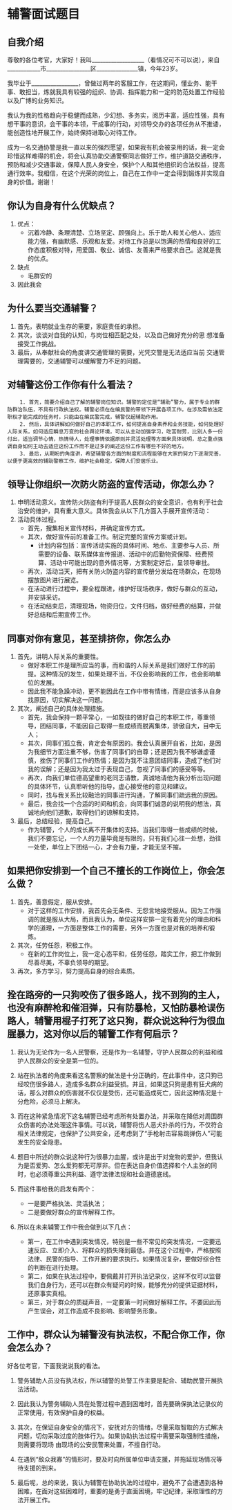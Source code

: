 # 辅警面试题目

## 自我介绍

尊敬的各位考官，大家好！我叫___________________（看情况可不可以说），来自____________市________________区_______________镇，今年23岁。



我毕业于_________________，曾做过两年的客服工作，在这期间，懂业务、能干事、敢担当，炼就我具有较强的组织、协调、指挥能力和一定的防范处置工作经验以及广博的业务知识。



我认为我的性格趋向于稳健而成熟，少幻想、多务实，阅历丰富，适应性强，具有想干事的意识，会干事的本领，干成事的行动，对领导交办的各项任务从不推诿，能创造性地开展工作，始终保持进取心对待工作。



成为一名交通协警是我一直以来的强烈愿望，如果我有机会被录用的话，我一定会珍惜这样难得的机会，将会认真协助交通警察同志做好工作，维护道路交通秩序，预防和减少交通事故，保障人民人身安全，保护个人和其他组织的合法权益，提高通行效率。我相信，在这个光荣的岗位上，自己在工作中一定会得到锻炼并实现自身的价值。谢谢！

## 你认为自身有什么优缺点？

1. 优点：
   - 沉着冷静、条理清楚、立场坚定、顾强向上。乐于助人和关心他人、适应能力强，有幽默感、乐观和友爱。对待工作总是以饱满的热情和良好的工作态度积极对特，用爱国、敬业、诚信、友善来严格要求自己。这就是我的优点。
2. 缺点
   - 毛群安的
3. 因此我会

## **为什么要当交通辅警？**

1. 首先，表明就业生存的需要，家庭责任的承担。
2. 其次，谈谈对自我的认知，与岗位相匹配之处，以及自己做好充分的思
   想准备接受工作挑战。
3. 最后，从奉献社会的角度讲交通管理的需要，光凭交警是无法适应当前
   交通管理需要的，交通辅警可以缓解警力不足的问题。



## **对辅警这份工作你有什么看法？**

        1. 首先，简要介绍自己了解的辅警岗位知识。辅警的定位是“辅助”警力，属于专业的群防群治队伍，不具有行政执法权。辅警必须在在编民警的带领下开展各项工作。在涉及需依法定职权才能完成的任务时，只能由在编民警完成，辅警仅起辅助作用。
        2. 然后，具体讲解如何做好自己的本职工作，如何提高自身素养和业务技能，如何处理好人际关系，如何适应瞬息万变的社会舆论环境，可以从主动加强学习，吃苦耐劳，比别人多一份付出，适当调节心情，热情待人，处理事情依据原则并灵活处理等方面来具体说明，总之重点强调自身如何主动去适应这份工作而不是过多的阐述这份工作有哪些不好的地方。
        3. 最后，从期盼的角度讲，希望辅警各方面的制度和流程能够在大家的努力下逐渐完善，以便于更高效的辅助警察工作，维护社会稳定，保障人们安居乐业。



## 领导让你组织一次防火防盗的宣传活动，你怎么办？

1. 申明活动意义。宣传防火防盗有利于提高人民群众的安全意识，也有利于社会治安的维护，具有重大意义。具体我会从以下几方面入手展开宣传活动：
2. 活动具体过程。
   - 首先，搜集相关宣传材料，并确定宣传方式。
   - 其次，做好宣传前的准备工作。制定完整的宣传方案或计划。
     - 计划内容包括：宣传活动实施的具体时间、地点、主要参与人员、所需要的设备、联系媒体宣传报道、活动中的后勤物资保障、经费预算、活动中可能出现的意外情况等，方案制定好后，呈领导审批。
   - 再次，活动当天，把有关防火防盗内容的宣传册分发给在场群众，在现场摆放图片进行展览。
   - 在活动进行过程中，要全程跟进，维护好现场秩序，做好与群众的互动，并安排采访。
   - 在活动结束后，清理现场，物资归位，文件归档，做好经费的结算，并做好总结和后期宣传工作。



## **同事对你有意见，甚至排挤你，你怎么办**

1. 首先，讲明人际关系的重要性。
   - 做好本职工作是理所应当的事，而和谐的人际关系是我们做好工作的前提。这种情况的发生，如果处理不当，不仅会影响我的工作，也会影响单位的发展。
   - 因此我不能急躁冲动，更不能因此在工作中带有情绪，而是应该多从自身找原因，切实解决这一问题。
2. 其次，阐述自己的具体处理措施。
   - 首先，我会保持一颗平常心，一如既往的做好自己的本职工作，尊重领导，团结同事，不能因自己取得一些成绩而脱离集体，骄傲自大，目中无人；
   - 其次，同事们孤立我，肯定会有原因的。我会认真展开自省，比如，是因为我细节方面注重不够，伤害了同事们的自尊；还是因为我不够谦虚谨慎，挫伤了同事们工作的热情；是因为我不注意团结同事，造成了他们对我的误解；还是因为我太过于表现自己，忽视了同事们的感受等等。
   - 再次，向我们单位德高望重的老同志请教，真诚地请他为我分析出现问题的具体环节，认真聆听他的指导，虚心接受他的意见和建议。
   - 同时，找与我关系比较融洽的同事进行沟通，了解同事们疏远我的原因。
   - 最后，我会找一个合适的时间和机会，向同事们诚恳的说明我的想法，真诚地向他们道歉，取得他们的谅解和支持。
3. 最后，总结经验，提高自己。
   - 作为辅警，个人的成长离不开集体的支持。当我们取得一些成绩的时候，我们不要忘记，一个人的力量毕竟是有限的，只有我们心往一处想，劲往一处使，单位上下团结一心，才会有力量，才能无坚不摧。





## 如果把你安排到一个自己不擅长的工作岗位上，你会怎么做？

1. 首先，善意假定，服从安排。
   - 对于这样的工作安排，我首先会无条件、无怨言地接受服从。因为工作强调的就是服从大局，而且我认为，单位这样安排一定有着充分的理由和科学的道理，一方面是整体工作的需要，另外一方面也是对我的培养和锻炼。
2. 其次，任劳任怨，积极工作。
   - 在新的工作岗位上，我一定心态平和，任劳任怨，踏实工作，把工作做到尽善尽美，不辜负领导的期望。
3. 再次，多方学习，努力提高自身的综合素质。



## 拴在路旁的一只狗咬伤了很多路人，找不到狗的主人，也没有麻醉枪和催泪弹，只有防暴枪，又怕防暴枪误伤路人，辅警用棍子打死了这只狗，群众说这种行为很血腥暴力，这对你以后的辅警工作有何启示？

1. 我认为无论作为一名人民警察，还是作为一名辅警，守护人民群众的利益和维护人民群众的安全是第一位的。

2. 站在执法者的角度来看这名警察的做法是十分正确的，在此事件中，这只狗已经咬伤很多路人，造成多名群众利益受损。并且，如果这只狗是患有狂犬病的话，那么对群众的伤害就不仅仅是受伤，还可能造成死亡，因此这种情况是十分危险，必须马上解决。
3. 而在这种紧急情况下这名辅警已经考虑所有处置办法，并采取在降低对周围群众伤害的办法处理这件事情。可以说，辅警将伤人恶犬扑杀的行为，不仅符合相关法律规定，也保护了公共安全，还考虑到了“手枪射击容易跳弹伤人”可能发生的安全隐患。
4. 题目中所述的群众说这种行为很暴力血腥，或许是出于对宠物的爱护，但我认为是否爱狗、怎么爱狗都无可厚非。但在表达自身价值选择和个人主张的同时，也必须尊重公共利益、遵守法律法规和社会道德底线。
5. 而这件事给我的启发有两个：
   - 一是要严格执法、灵活执法；
   - 二是要做好群众的宣传解释工作。
6. 所以在未来辅警工作中我会做到以下几点：
   - 第一，在工作中遇到突发情况，特别是一些不常见的突发情况，一定要迅速反应、立即介入、将群众的损失降到最低。并在这个过程中，严格按照法律、民警的指导、工作开展的要求执行。如果情况复杂，要做好综合性的判断在进行处理。
   - 第二，如果在执法过程中，要佩戴并打开执法记录仪，这样不仅可以监督我们自身行为，还可以在群众有疑问的时候，能够充分的提供证据材料，还原事实真相。
   - 第三，对于群众的质疑声音，一定要第一时间做好解释工作。不要因此而产生误会，对工作造成不良影响、影响警务形象。

## 工作中，群众认为辅警没有执法权，不配合你工作，你会怎么办？

好各位考官，下面我说说我的看法。

1. 警务辅助人员没有执法权，所以辅警的处警工作主要是配合、辅助民警开展执法活动。

2. 因此我认为警务辅助人员在处警过程中遇到困难时，首先要确保执法记录仪的正常使用，有效保护自身的权益。

3. 其次，在保证自身安全的情况下，安抚对方的情绪，尽量采取智取的方式解决问题，切勿采取过度的肢体行为。如果协助执法过程中需要采取强制性措施，则需要将现场 由现场的公安民警来处置，不擅自行动。

4. 在遇到“敌众我寡”的情形时，要及时向所属单位申请支援，并拖延现场情况等待支援的到来。

5. 最后呢，总的来说，我认为辅警在协助执法的过程中，避免不了会遭遇到各种困难，在面对这些困难时，重要的是勇于直面困境，牢记纪律，采取理性的方法开展工作。